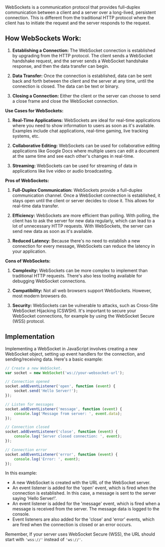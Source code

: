 WebSockets is a communication protocol that provides full-duplex communication between a client and a server over a long-lived, persistent connection. This is different from the traditional HTTP protocol where the client has to initiate the request and the server responds to the request.

## How WebSockets Work:

1. **Establishing a Connection:** The WebSocket connection is established by upgrading from the HTTP protocol. The client sends a WebSocket handshake request, and the server sends a WebSocket handshake response, and then the data transfer can begin.

2. **Data Transfer:** Once the connection is established, data can be sent back and forth between the client and the server at any time, until the connection is closed. The data can be text or binary.

3. **Closing a Connection:** Either the client or the server can choose to send a close frame and close the WebSocket connection.

**Use Cases for WebSockets:**

1. **Real-Time Applications:** WebSockets are ideal for real-time applications where you need to show information to users as soon as it's available. Examples include chat applications, real-time gaming, live tracking systems, etc.

2. **Collaborative Editing:** WebSockets can be used for collaborative editing applications like Google Docs where multiple users can edit a document at the same time and see each other's changes in real-time.

3. **Streaming:** WebSockets can be used for streaming of data in applications like live video or audio broadcasting.

**Pros of WebSockets:**

1. **Full-Duplex Communication:** WebSockets provide a full-duplex communication channel. Once a WebSocket connection is established, it stays open until the client or server decides to close it. This allows for real-time data transfer.

2. **Efficiency:** WebSockets are more efficient than polling. With polling, the client has to ask the server for new data regularly, which can lead to a lot of unnecessary HTTP requests. With WebSockets, the server can send new data as soon as it's available.

3. **Reduced Latency:** Because there's no need to establish a new connection for every message, WebSockets can reduce the latency in your application.

**Cons of WebSockets:**

1. **Complexity:** WebSockets can be more complex to implement than traditional HTTP requests. There's also less tooling available for debugging WebSocket connections.

2. **Compatibility:** Not all web browsers support WebSockets. However, most modern browsers do.

3. **Security:** WebSockets can be vulnerable to attacks, such as Cross-Site WebSocket Hijacking (CSWSH). It's important to secure your WebSocket connections, for example by using the WebSocket Secure (WSS) protocol.

## Implementation 

Implementing a WebSocket in JavaScript involves creating a new WebSocket object, setting up event handlers for the connection, and sending/receiving data. Here's a basic example:

```javascript
// Create a new WebSocket.
var socket = new WebSocket('ws://your-websocket-url');

// Connection opened
socket.addEventListener('open', function (event) {
    socket.send('Hello Server!');
});

// Listen for messages
socket.addEventListener('message', function (event) {
    console.log('Message from server: ', event.data);
});

// Connection closed
socket.addEventListener('close', function (event) {
    console.log('Server closed connection: ', event);
});

// Connection error
socket.addEventListener('error', function (event) {
    console.log('Error: ', event);
});
```

In this example:

- A new WebSocket is created with the URL of the WebSocket server.
- An event listener is added for the 'open' event, which is fired when the connection is established. In this case, a message is sent to the server saying 'Hello Server!'.
- An event listener is added for the 'message' event, which is fired when a message is received from the server. The message data is logged to the console.
- Event listeners are also added for the 'close' and 'error' events, which are fired when the connection is closed or an error occurs.

Remember, If your server uses WebSocket Secure (WSS), the URL should start with `'wss://'` instead of `'ws://'`.